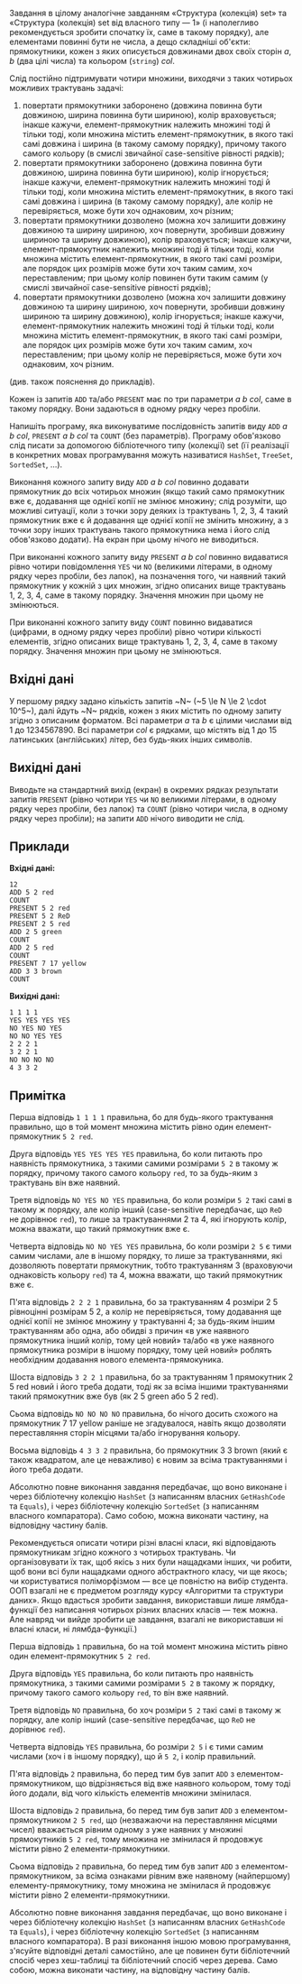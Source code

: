 ﻿Завдання в цілому аналогічне завданням «Структура (колекція) set» та «Структура (колекція) set від власного типу — 1» (і наполегливо рекомендується зробити спочатку їх, саме в такому порядку), але елементами повинні бути не числа, а дещо складніші об'єкти: прямокутники, кожен з яких описується довжинами двох своїх сторін *a*, *b* (два цілі числа) та кольором (`string`) *col*.

Cлід постійно підтримувати чотири множини, виходячи з таких чотирьох можливих трактувань задачі:
1.  повертати прямокутники заборонено (довжина повинна бути довжиною, ширина повинна бути шириною), колір враховується; інакше кажучи, елемент-прямокутник належить множині тоді й тільки тоді, коли множина містить елемент-прямокутник, в якого такі самі довжина і ширина (в такому самому порядку), причому такого самого кольору (в смислі звичайної case-sensitive рівності рядків);
2.  повертати прямокутники заборонено (довжина повинна бути довжиною, ширина повинна бути шириною), колір ігнорується; інакше кажучи, елемент-прямокутник належить множині тоді й тільки тоді, коли множина містить елемент-прямокутник, в якого такі самі довжина і ширина (в такому самому порядку), але колір не перевіряється, може бути хоч однаковим, хоч різним;
3.  повертати прямокутники дозволено (можна хоч залишити довжину довжиною та ширину шириною, хоч повернути, зробивши довжину шириною та ширину довжиною), колір враховується; інакше кажучи, елемент-прямокутник належить множині тоді й тільки тоді, коли множина містить елемент-прямокутник, в якого такі самі розміри, але порядок цих розмірів може бути хоч таким самим, хоч переставленим; при цьому колір повинен бути таким самим (у смислі звичайної case-sensitive рівності рядків);
4.  повертати прямокутники дозволено (можна хоч залишити довжину довжиною та ширину шириною, хоч повернути, зробивши довжину шириною та ширину довжиною), колір ігнорується; інакше кажучи, елемент-прямокутник належить множині тоді й тільки тоді, коли множина містить елемент-прямокутник, в якого такі самі розміри, але порядок цих розмірів може бути хоч таким самим, хоч переставленим; при цьому колір не перевіряється, може бути хоч однаковим, хоч різним.

(див. також пояснення до прикладів).

Кожен із запитів `ADD` та/або `PRESENT` має по три параметри *a b col*, саме в такому порядку. Вони задаються в одному рядку через пробіли.

Напишіть програму, яка виконуватиме послідовність запитів виду `ADD` *a b col*, `PRESENT` *a b col* та `COUNT` (без параметрів). Програму обов'язково слід писати за допомогою бібліотечного типу (колекції) set (її реалізації в конкретних мовах програмування можуть називатися `HashSet`, `TreeSet`, `SortedSet`, ...).

Виконання кожного запиту виду `ADD` *a b col* повинно додавати прямокутник до всіх чотирьох множин (якщо такий само прямокутник вже є, додавання ще однієї копії не змінює множину; слід розуміти, що можливі ситуації, коли з точки зору деяких із трактувань 1, 2, 3, 4 такий прямокутник вже є й додавання ще однієї копії не змінить множину, а з точки зору інших трактувань такого прямокутника нема і його слід обов'язково додати). На екран при цьому нічого не виводиться.

При виконанні кожного запиту виду `PRESENT` *a b col* повинно видаватися рівно чотири повідомлення `YES` чи `NO` (великими літерами, в одному рядку через пробіли, без лапок), на позначення того, чи наявний такий прямокутник у кожній з цих множин, згідно описаних вище трактувань 1, 2, 3, 4, саме в такому порядку. Значення множин при цьому не змінюються.

При виконанні кожного запиту виду `COUNT` повинно видаватися (цифрами, в одному рядку через пробіли) рівно чотири кількості елементів, згідно описаних вище трактувань 1, 2, 3, 4, саме в такому порядку. Значення множин при цьому не змінюються.

## Вхідні дані
У першому рядку задано кількість запитів ~N~ (~5 \le N \le 2 \cdot 10^5~), далі йдуть ~N~ рядків, кожен з яких містить по одному запиту згідно з описаним форматом. Всі параметри *a* та *b* є цілими числами від 1 до 1234567890. Всі параметри *col* є рядками, що містять від 1 до 15 латинських (англійських) літер, без будь-яких інших символів.

## Вихідні дані
Виводьте на стандартний вихід (екран) в окремих рядках результати запитів `PRESENT` (рівно чотири `YES` чи `NO` великими літерами, в одному рядку через пробіли, без лапок) та `COUNT` (рівно чотири числа, в одному рядку через пробіли); на запити `ADD` нічого виводити не слід.

## Приклади

**Вхідні дані:**
```
12
ADD 5 2 red
COUNT
PRESENT 5 2 red
PRESENT 5 2 ReD
PRESENT 2 5 red
ADD 2 5 green
COUNT
ADD 2 5 red
COUNT
PRESENT 7 17 yellow
ADD 3 3 brown
COUNT
```

**Вихідні дані:**
```
1 1 1 1
YES YES YES YES
NO YES NO YES
NO NO YES YES
2 2 2 1
3 2 2 1
NO NO NO NO
4 3 3 2
```

## Примітка
Перша відповідь `1 1 1 1` правильна, бо для будь-якого трактування правильно, що в той момент множина містить рівно один елемент-прямокутник `5 2 red`.

Друга відповідь `YES YES YES YES` правильна, бо коли питають про наявність прямокутника, з такими самими розмірами `5 2` в такому ж порядку, причому такого самого кольору `red`, то за будь-яким з трактувань він вже наявний.

Третя відповідь `NO YES NO YES` правильна, бо коли розміри `5 2` такі самі в такому ж порядку, але колір інший (case-sensitive передбачає, що `ReD` не дорівнює `red`), то лише за трактуваннями 2 та 4, які ігнорують колір, можна вважати, що такий прямокутник вже є.

Четверта відповідь `NO NO YES YES` правильна, бо коли розміри `2 5` є тими самим числами, але в іншому порядку, то лише за трактуваннями, які дозволяють повертати прямокутник, тобто трактуванням 3 (враховуючи однаковість кольору `red`) та 4, можна вважати, що такий прямокутник вже є.

П'ята відповідь `2 2 2 1` правильна, бо за трактуванням 4 розміри 2 5 рівноцінні розмірам 5 2, а колір не перевіряється, тому додавання ще однієї копії не змінює множину у трактуванні 4; за будь-яким іншим трактуванням або одна, або обидві з причин «в уже наявного прямокутника інший колір, тому цей новий» та/або «в уже наявного прямокутника розміри в іншому порядку, тому цей новий» роблять необхідним додавання нового елемента-прямокуника.

Шоста відповідь `3 2 2 1` правильна, бо за трактуванням 1 прямокутник 2 5 red новий і його треба додати, тоді як за всіма іншими трактуваннями такий прямокутник вже був (як 2 5 green або 5 2 red).

Сьома відповідь `NO NO NO NO` правильна, бо нічого досить схожого на прямокутник 7 17 yellow раніше не згадувалося, навіть якщо дозволяти переставляння сторін місцями та/або ігнорування кольору.

Восьма відповідь `4 3 3 2` правильна, бо прямокутник 3 3 brown (який є також квадратом, але це неважливо) є новим за всіма трактуваннями і його треба додати.

Абсолютно повне виконання завдання передбачає, що воно виконане і через бібліотечну колекцію `HashSet` (з написанням власних `GetHashCode` та `Equals`), і через бібліотечну колекцію `SortedSet` (з написанням власного компаратора). Само собою, можна виконати частину, на відповідну частину балів.

Рекомендується описати чотири різні власні класи, які відповідають прямокутникам згідно кожного з чотирьох трактувань. Чи організовувати їх так, щоб якісь з них були нащадками інших, чи робити, щоб вони всі були нащадками одного абстрактного класу, чи ще якось; чи користуватися поліморфізмом — все це повністю на вибір студента. ООП взагалі не є предметом розгляду курсу «Алгоритми та структури даних». Якщо вдасться зробити завдання, використавши лише лямбда-функції без написання чотирьох різних власних класів — теж можна. Але навряд чи вийде зробити це завдання, взагалі не використавши ні власні класи, ні лямбда-функції.)

Перша відповідь `1` правильна, бо на той момент множина містить рівно один елемент-прямокутник `5 2 red`.

Друга відповідь `YES` правильна, бо коли питають про наявність прямокутника, з такими самими розмірами `5 2` в такому ж порядку, причому такого самого кольору `red`, то він вже наявний.

Третя відповідь `NO` правильна, бо хоч розміри `5 2` такі самі в такому ж порядку, але колір інший (case-sensitive передбачає, що `ReD` не дорівнює `red`).

Четверта відповідь `YES` правильна, бо розміри `2 5` і є тими самим числами (хоч і в іншому порядку), що й `5 2`, і колір правильний.

П'ята відповідь `2` правильна, бо перед тим був запит `ADD` з елементом-прямокутником, що відрізняється від вже наявного кольором, тому тоді його додали, від чого кількість елементів множини змінилася.

Шоста відповідь `2` правильна, бо перед тим був запит `ADD` з елементом-прямокутником `2 5 red`, що (незважаючи на переставляння місцями чисел) вважається рівним одному з уже наявних у множині прямокутників `5 2 red`, тому множина не змінилася й продовжує містити рівно 2 елементи-прямокутники.

Сьома відповідь `2` правильна, бо перед тим був запит `ADD` з елементом-прямокутником, за всіма ознаками рівним вже наявному (найпершому) елементу-прямокутнику, тому множина не змінилася й продовжує містити рівно 2 елементи-прямокутники.

Абсолютно повне виконання завдання передбачає, що воно виконане і через бібліотечну колекцію `HashSet` (з написанням власних `GetHashCode` та `Equals`), і через бібліотечну колекцію `SortedSet` (з написанням власного компаратора). В разі виконання іншою мовою програмування, з'ясуйте відповідні деталі самостійно, але це повинен бути бібліотечний спосіб через хеш-таблиці та бібліотечний спосіб через дерева. Само собою, можна виконати частину, на відповідну частину балів.